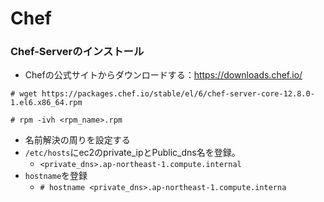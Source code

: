 # Chef


### Chef-Serverのインストール

- Chefの公式サイトからダウンロードする：https://downloads.chef.io/
```
# wget https://packages.chef.io/stable/el/6/chef-server-core-12.8.0-1.el6.x86_64.rpm

# rpm -ivh <rpm_name>.rpm
```

- 名前解決の周りを設定する
- `/etc/hosts`にec2のprivate_ipとPublic_dns名を登録。
  - `<private_dns>.ap-northeast-1.compute.internal`
- `hostname`を登録
  - `# hostname <private_dns>.ap-northeast-1.compute.interna` 
